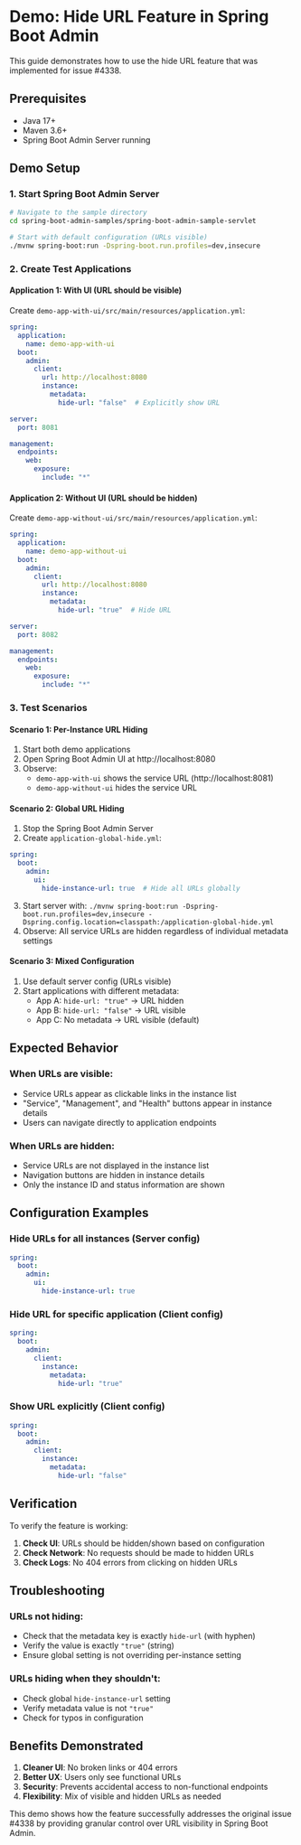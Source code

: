 # Demo: Hide URL Feature in Spring Boot Admin

This guide demonstrates how to use the hide URL feature that was implemented for issue #4338.

## Prerequisites
- Java 17+
- Maven 3.6+
- Spring Boot Admin Server running

## Demo Setup

### 1. Start Spring Boot Admin Server
```bash
# Navigate to the sample directory
cd spring-boot-admin-samples/spring-boot-admin-sample-servlet

# Start with default configuration (URLs visible)
./mvnw spring-boot:run -Dspring-boot.run.profiles=dev,insecure
```

### 2. Create Test Applications

#### Application 1: With UI (URL should be visible)
Create `demo-app-with-ui/src/main/resources/application.yml`:
```yaml
spring:
  application:
    name: demo-app-with-ui
  boot:
    admin:
      client:
        url: http://localhost:8080
        instance:
          metadata:
            hide-url: "false"  # Explicitly show URL

server:
  port: 8081

management:
  endpoints:
    web:
      exposure:
        include: "*"
```

#### Application 2: Without UI (URL should be hidden)
Create `demo-app-without-ui/src/main/resources/application.yml`:
```yaml
spring:
  application:
    name: demo-app-without-ui
  boot:
    admin:
      client:
        url: http://localhost:8080
        instance:
          metadata:
            hide-url: "true"  # Hide URL

server:
  port: 8082

management:
  endpoints:
    web:
      exposure:
        include: "*"
```

### 3. Test Scenarios

#### Scenario 1: Per-Instance URL Hiding
1. Start both demo applications
2. Open Spring Boot Admin UI at http://localhost:8080
3. Observe:
   - `demo-app-with-ui` shows the service URL (http://localhost:8081)
   - `demo-app-without-ui` hides the service URL

#### Scenario 2: Global URL Hiding
1. Stop the Spring Boot Admin Server
2. Create `application-global-hide.yml`:
```yaml
spring:
  boot:
    admin:
      ui:
        hide-instance-url: true  # Hide all URLs globally
```
3. Start server with: `./mvnw spring-boot:run -Dspring-boot.run.profiles=dev,insecure -Dspring.config.location=classpath:/application-global-hide.yml`
4. Observe: All service URLs are hidden regardless of individual metadata settings

#### Scenario 3: Mixed Configuration
1. Use default server config (URLs visible)
2. Start applications with different metadata:
   - App A: `hide-url: "true"` → URL hidden
   - App B: `hide-url: "false"` → URL visible
   - App C: No metadata → URL visible (default)

## Expected Behavior

### When URLs are visible:
- Service URLs appear as clickable links in the instance list
- "Service", "Management", and "Health" buttons appear in instance details
- Users can navigate directly to application endpoints

### When URLs are hidden:
- Service URLs are not displayed in the instance list
- Navigation buttons are hidden in instance details
- Only the instance ID and status information are shown

## Configuration Examples

### Hide URLs for all instances (Server config)
```yaml
spring:
  boot:
    admin:
      ui:
        hide-instance-url: true
```

### Hide URL for specific application (Client config)
```yaml
spring:
  boot:
    admin:
      client:
        instance:
          metadata:
            hide-url: "true"
```

### Show URL explicitly (Client config)
```yaml
spring:
  boot:
    admin:
      client:
        instance:
          metadata:
            hide-url: "false"
```

## Verification

To verify the feature is working:

1. **Check UI**: URLs should be hidden/shown based on configuration
2. **Check Network**: No requests should be made to hidden URLs
3. **Check Logs**: No 404 errors from clicking on hidden URLs

## Troubleshooting

### URLs not hiding:
- Check that the metadata key is exactly `hide-url` (with hyphen)
- Verify the value is exactly `"true"` (string)
- Ensure global setting is not overriding per-instance setting

### URLs hiding when they shouldn't:
- Check global `hide-instance-url` setting
- Verify metadata value is not `"true"`
- Check for typos in configuration

## Benefits Demonstrated

1. **Cleaner UI**: No broken links or 404 errors
2. **Better UX**: Users only see functional URLs
3. **Security**: Prevents accidental access to non-functional endpoints
4. **Flexibility**: Mix of visible and hidden URLs as needed

This demo shows how the feature successfully addresses the original issue #4338 by providing granular control over URL visibility in Spring Boot Admin. 